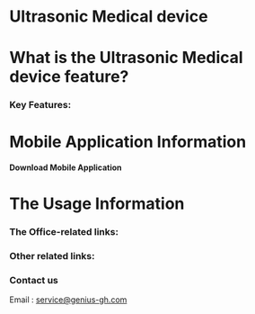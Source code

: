 # Ultrasonic Medical device

# What is the Ultrasonic Medical device feature?

### Key Features:

# Mobile Application Information

#### Download Mobile Application

# The Usage Information

### The Office-related links:

### Other related links:

### Contact us
Email : <service@genius-gh.com>



